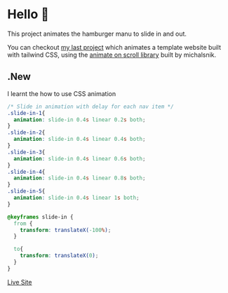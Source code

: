 # Hello 🌚

This project animates the hamburger manu to slide in and out.

You can checkout [my last project](https://yuskhosmith.github.io/animated-template) which animates a template website built with tailwind CSS, using the [animate on scroll library](https://michalsnik.github.io/aos/) built by michalsnik.

## .New
I learnt the how to use CSS animation
```css
/* Slide in animation with delay for each nav item */
.slide-in-1{
  animation: slide-in 0.4s linear 0.2s both;
}
.slide-in-2{
  animation: slide-in 0.4s linear 0.4s both;
}
.slide-in-3{
  animation: slide-in 0.4s linear 0.6s both;
}
.slide-in-4{
  animation: slide-in 0.4s linear 0.8s both;
}
.slide-in-5{
  animation: slide-in 0.4s linear 1s both;
}

@keyframes slide-in {
  from {
    transform: translateX(-100%);
  }

  to{
    transform: translateX(0);
  }
}

```

[Live Site](https://yuskhosmith.github.io/animated-navigation/)